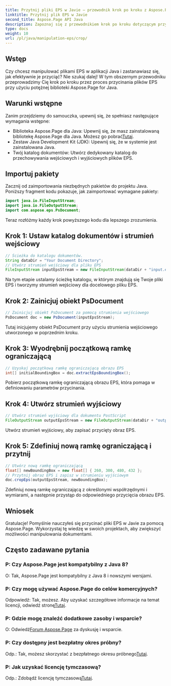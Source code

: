 ```yaml
---
title: Przytnij pliki EPS w Javie — przewodnik krok po kroku z Aspose.Page
linktitle: Przytnij plik EPS w Javie
second_title: Aspose.Page API Java
description: Zapoznaj się z przewodnikiem krok po kroku dotyczącym przycinania plików EPS w Javie przy użyciu Aspose.Page. Zwiększ swoje umiejętności manipulowania dokumentami bez wysiłku.
type: docs
weight: 10
url: /pl/java/manipulation-eps/crop/
---
```

## Wstęp
Czy chcesz manipulować plikami EPS w aplikacji Java i zastanawiasz się, jak efektywnie je przyciąć? Nie szukaj dalej! W tym obszernym przewodniku przeprowadzimy Cię krok po kroku przez proces przycinania plików EPS przy użyciu potężnej biblioteki Aspose.Page for Java.
## Warunki wstępne
Zanim przejdziemy do samouczka, upewnij się, że spełniasz następujące wymagania wstępne:
-  Biblioteka Aspose.Page dla Java: Upewnij się, że masz zainstalowaną bibliotekę Aspose.Page dla Java. Możesz go pobrać[Tutaj](https://releases.aspose.com/page/java/).
- Zestaw Java Development Kit (JDK): Upewnij się, że w systemie jest zainstalowana Java.
- Twój katalog dokumentów: Utwórz dedykowany katalog do przechowywania wejściowych i wyjściowych plików EPS.
## Importuj pakiety
Zacznij od zaimportowania niezbędnych pakietów do projektu Java. Poniższy fragment kodu pokazuje, jak zaimportować wymagane pakiety:
```java
import java.io.FileInputStream;
import java.io.FileOutputStream;
import com.aspose.eps.PsDocument;
```
Teraz rozłóżmy każdy krok powyższego kodu dla lepszego zrozumienia.
## Krok 1: Ustaw katalog dokumentów i strumień wejściowy
```java
// Ścieżka do katalogu dokumentów.
String dataDir = "Your Document Directory";
// Utwórz strumień wejściowy dla pliku EPS
FileInputStream inputEpsStream = new FileInputStream(dataDir + "input.eps");
```
Na tym etapie ustalamy ścieżkę katalogu, w którym znajdują się Twoje pliki EPS i tworzymy strumień wejściowy dla docelowego pliku EPS.
## Krok 2: Zainicjuj obiekt PsDocument
```java
// Zainicjuj obiekt PsDocument za pomocą strumienia wejściowego
PsDocument doc = new PsDocument(inputEpsStream);
```
Tutaj inicjujemy obiekt PsDocument przy użyciu strumienia wejściowego utworzonego w poprzednim kroku.
## Krok 3: Wyodrębnij początkową ramkę ograniczającą
```java
// Uzyskaj początkową ramkę ograniczającą obrazu EPS
int[] initialBoundingBox = doc.extractEpsBoundingBox();
```
Pobierz początkową ramkę ograniczającą obrazu EPS, która pomaga w definiowaniu parametrów przycinania.
## Krok 4: Utwórz strumień wyjściowy
```java
// Utwórz strumień wyjściowy dla dokumentu PostScript
FileOutputStream outputEpsStream = new FileOutputStream(dataDir + "output_crop.eps");
```
Utwórz strumień wyjściowy, aby zapisać przycięty obraz EPS.
## Krok 5: Zdefiniuj nową ramkę ograniczającą i przytnij
```java
// Utwórz nową ramkę ograniczającą
float[] newBoundingBox = new float[] { 260, 300, 480, 432 };
// Przytnij obraz EPS i zapisz w strumieniu wyjściowym
doc.cropEps(outputEpsStream, newBoundingBox);
```
Zdefiniuj nową ramkę ograniczającą z określonymi współrzędnymi i wymiarami, a następnie przystąp do odpowiedniego przycięcia obrazu EPS.
## Wniosek
Gratulacje! Pomyślnie nauczyłeś się przycinać pliki EPS w Javie za pomocą Aspose.Page. Wykorzystaj tę wiedzę w swoich projektach, aby zwiększyć możliwości manipulowania dokumentami.
## Często zadawane pytania
### P: Czy Aspose.Page jest kompatybilny z Java 8?
O: Tak, Aspose.Page jest kompatybilny z Java 8 i nowszymi wersjami.
### P: Czy mogę używać Aspose.Page do celów komercyjnych?
 Odpowiedź: Tak, możesz. Aby uzyskać szczegółowe informacje na temat licencji, odwiedź stronę[Tutaj](https://purchase.aspose.com/buy).
### P: Gdzie mogę znaleźć dodatkowe zasoby i wsparcie?
 O: Odwiedź[Forum Aspose.Page](https://forum.aspose.com/c/page/39) za dyskusję i wsparcie.
### P: Czy dostępny jest bezpłatny okres próbny?
 Odp.: Tak, możesz skorzystać z bezpłatnego okresu próbnego[Tutaj](https://releases.aspose.com/).
### P: Jak uzyskać licencję tymczasową?
 Odp.: Zdobądź licencję tymczasową[Tutaj](https://purchase.aspose.com/temporary-license/).